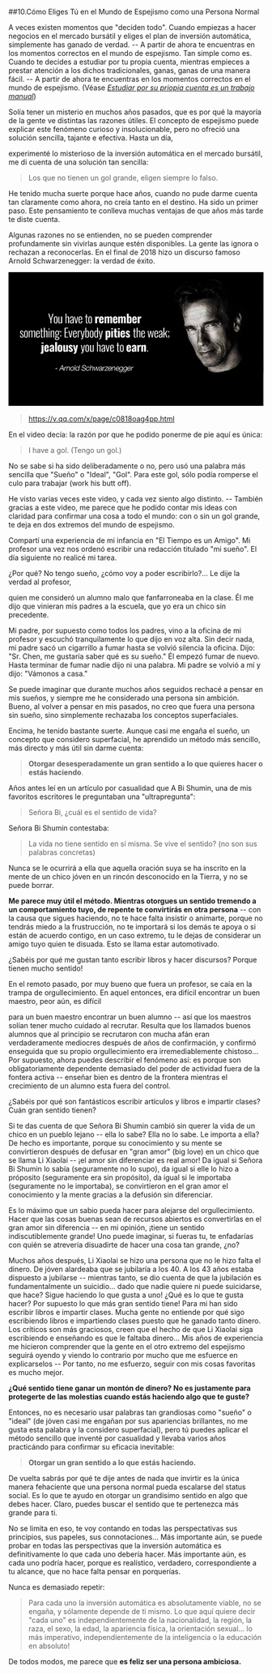 ##10.Cómo Eliges Tú en el Mundo de Espejismo como una Persona Normal

A veces existen momentos que "deciden todo". Cuando empiezas a hacer negocios en el mercado bursátil y eliges el plan de inversión automática, simplemente has ganado de verdad. \-- A partir de ahora te encuentras en los momentos correctos en el mundo de espejismo. Tan simple como es. Cuando te decides a estudiar por tu propia cuenta, mientras empieces a prestar atención a los dichos tradicionales, ganas, ganas de una manera fácil. \-- A partir de ahora te encuentras en los momentos correctos en el mundo de espejismo. (Véase *[Estudiar por su priopia cuenta es un trabajo manual](https://github.com/selfteaching/the-craft-of-selfteaching)*)

Solía tener un misterio en muchos años pasados, que es por qué la mayoría de la gente ve distintas las razones útiles. El concepto de espejismo puede explicar este fenómeno curioso y insolucionable, pero no ofreció una solución sencilla, tajante e efectiva. Hasta un día,

experimenté lo misterioso de la inversión automática en el mercado bursátil, me di cuenta de una solución tan sencilla:

> Los que no tienen un gol grande, eligen siempre lo falso.

He tenido mucha suerte porque hace años, cuando no pude darme cuenta tan claramente como ahora, no creía tanto en el destino. Ha sido un primer paso. Este pensamiento te conlleva muchas ventajas de que años más tarde te diste cuenta.

Algunas razones no se entienden, no se pueden comprender profundamente sin vivirlas aunque estén disponibles. La gente las ignora o rechazan a reconocerlas. En el final de 2018 hizo un discurso famoso Arnold Schwarzenegger: la verdad de éxito.

![Arnold-Schwarzenegger-quotes-Jealousy-you-have-to-earn.sp](images/Arnold-Schwarzenegger-quotes-Jealousy-you-have-to-earn.sp.png)

> https://v.qq.com/x/page/c0818oag4pp.html

En el video decía: la razón por que he podido ponerme de pie aquí es única: 

> I have a gol. (Tengo un gol.)

No se sabe si ha sido deliberadamente o no, pero usó una palabra más sencilla que "Sueño" o "Ideal", "Gol". Para este gol, sólo podía romperse el culo para trabajar (work his butt off).

He visto varias veces este video, y cada vez siento algo distinto. \-- También gracias a este video, me parece que he podido contar mis ideas con claridad para confirmar una cosa a todo el mundo: con o sin un gol grande, te deja en dos extremos del mundo de espejismo.

Compartí una experiencia de mi infancia en "El Tiempo es un Amigo". Mi profesor una vez nos ordenó escribir una redacción titulado "mi sueño". El día siguiente no realicé mi tarea.

¿Por qué? No tengo sueño, ¿cómo voy a poder escribirlo?\... Le dije la verdad al profesor,

quien me consideró un alumno malo que fanfarroneaba en la clase. Él me dijo que vinieran mis padres a la escuela, que yo era un chico sin precedente.

Mi padre, por supuesto como todos los padres, vino a la oficina de mi profesor y escuchó tranquilamente lo que dijo en voz alta. Sin decir nada, mi padre sacó un cigarrillo a fumar hasta se volvió silencia la oficina. Dijo: "Sr. Chen, me gustaría saber qué es su sueño." Él empezó fumar de nuevo. Hasta terminar de fumar nadie dijo ni una palabra. Mi padre se volvió a mí y dijo: "Vámonos a casa."

Se puede imaginar que durante muchos años seguidos rechacé a pensar en mis sueños, y siempre me he considerado una persona sin ambición. Bueno, al volver a pensar en mis pasados, no creo que fuera una persona sin sueño, sino simplemente rechazaba los conceptos superfaciales.

Encima, he tenido bastante suerte. Aunque casi me engaña el sueño, un concepto que considero superfacial, he aprendido un método más sencillo, más directo y más útil sin darme cuenta:

> **Otorgar desesperadamente un gran sentido a lo que quieres hacer o estás haciendo**.

Años antes leí en un artículo por casualidad que A Bi Shumin, una de mis favoritos escritores le preguntaban una "ultrapregunta":

> Señora Bi, ¿cuál es el sentido de vida? 

Señora Bi Shumin contestaba:

> La vida no tiene sentido en sí misma. Se vive el sentido? (no son sus palabras concretas)

Nunca se le ocurrirá a ella que aquella oración suya se ha inscrito en la mente de un chico jóven en un rincón desconocido en la Tierra, y no se puede borrar.

**Me parece muy útil el método. Mientras otorgues un sentido tremendo a un comportamiento tuyo, de repente te convirtirás en otra persona** \-- con la causa que sigues haciendo, no te hace falta insistir o animarte, porque no tendrás miedo a la frustrucción, no te importará si los demás te apoya o si están de acuerdo contigo, en un caso extremo, tu le dejas de considerar un amigo tuyo quien te disuada. Esto se llama estar automotivado.

¿Sabéis por qué me gustan tanto escribir libros y hacer discursos? Porque tienen mucho sentido!

En el remoto pasado, por muy bueno que fuera un profesor, se caía en la trampa de orgullecimiento. En aquel entonces, era difícil encontrar un buen maestro, peor aún, es difícil

para un buen maestro encontrar un buen alumno \-- así que los maestros solían tener mucho cuidado al recrutar. Resulta que los llamados buenos alumnos que al principio se recrutaron con mucha afán eran verdaderamente mediocres después de años de confirmación, y confirmó enseguida que su propio orgullecimiento era irremediablemente chistoso\... Por supuesto, ahora puedes describir el fenómeno así: es porque son obligatoriamente dependente demasiado del poder de actividad fuera de la fontera activa \-- enseñar bien es dentro de la frontera mientras el crecimiento de un alumno esta fuera del control.

¿Sabéis por qué son fantásticos escribir artículos y libros e impartir clases? Cuán gran sentido tienen?

Si te das cuenta de que Señora Bi Shumin cambió sin querer la vida de un chico en un pueblo lejano \-- ella lo sabe? Ella no lo sabe. Le importa a ella? De hecho es importante, porque su conocimiento y su mente se convirtieron después de defusar en "gran amor" (big love) en un chico que se llama Li Xiaolai \-- ¡el amor sin diferenciar es real amor! Da igual si Señora Bi Shumin lo sabía (seguramente no lo supo), da igual si elle lo hizo a próposito (seguramente era sin propósito), da igual si le importaba (seguramente no le importaba), se convirtieron en el gran amor el conocimiento y la mente gracias a la defusión sin diferenciar.

Es lo máximo que un sabio pueda hacer para alejarse del orgullecimiento. Hacer que las cosas buenas sean de recursos abiertos es convertirlas en el gran amor sin diferencia \-- en mi opinión, ¡tiene un sentido indiscutiblemente grande! Uno puede imaginar, si fueras tu, te enfadarías con quién se atrevería disuadirte de hacer una cosa tan grande, ¿no?

Muchos años después, Li Xiaolai se hizo una persona que no le hizo falta el dinero. De jóven alardeaba que se jubilaría a los 40. A los 43 años estaba dispuesto a jubilarse \-- mientras tanto, se dio cuenta de que la jubilación es fundamentalmente un suicidio\... dado que nadie quiere ni puede suicidarse, que hace? Sigue haciendo lo que gusta a uno! ¿Qué es lo que te gusta hacer? Por supuesto lo que más gran sentido tiene! Para mi han sido escribir libros e impartir clases. Mucha gente no entiende por qué sigo escribiendo libros e impartiendo clases puesto que he ganado tanto dinero. Los críticos son más graciosos, creen que el hecho de que Li Xiaolai siga escribiendo e enseñando es que le faltaba dinero\... Mis años de experiencia me hicieron comprender que la gente en el otro extremo del espejismo seguirá oyendo y viendo lo contrario por mucho que me esfuerce en explicarselos \-- Por tanto, no me esfuerzo, seguir con mis cosas favoritas es mucho mejor.

**¿Qué sentido tiene ganar un montón de dinero? No es justamente para protegerte de las molestias cuando estás haciendo algo que te guste?**

Entonces, no es necesario usar palabras tan grandiosas como "sueño" o "ideal" (de jóven casi me engañan por sus apariencias brillantes, no me gusta esta palabra y la considero superfacial), pero tú puedes aplicar el método sencillo que inventé por casualidad y llevaba varios años practicándo para confirmar su eficacia inevitable:

> **Otorgar un gran sentido a lo que estás haciendo.**

De vuelta sabrás por qué te dije antes de nada que invirtir es la única manera fehaciente que una persona normal pueda escalarse del status social. Es lo que te ayudo en otorgar un grandisimo sentido en algo que debes hacer. Claro, puedes buscar el sentido que te pertenezca más grande para ti.

No se limita en eso, te voy contando en todas las perspectativas sus principios, sus papeles, sus connotaciones\... Más importante aún, se puede probar en todas las perspectivas que la inversión automática es definitivamente lo que cada uno debería hacer. Más importante aún, es cada uno podría hacer, porque es realístico, verdadero, correspondiente a tu alcance, que no hace falta pensar en porquerías.

Nunca es demasiado repetir:

> Para cada uno la inversión automática es absolutamente viable, no se engaña, y sólamente depende de ti mismo. Lo que aquí quiere decir "cada uno" es independientemente de la nacionalidad, la región, la raza, el sexo, la edad, la apariencia física, la orientación sexual\... lo más imperativo, independientemente de la inteligencia o la educación en absoluto!

De todos modos, me parece que **es feliz ser una persona ambiciosa.**